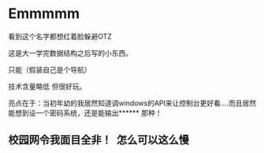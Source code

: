# Emmmmm 

看到这个名字都想红着脸躲避OTZ

这是大一学完数据结构之后写的小东西。

只能（假装自己是个导航）

技术含量略低 但很好玩。

亮点在于：当初年幼的我居然知道调windows的API来让控制台更好看....而且居然能想到设一个密码系统，还是能输出****** 那种！

## 校园网令我面目全非！  怎么可以这么慢
